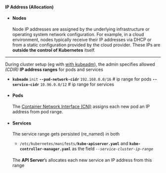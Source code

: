 #### IP Address (Allocation)


- #### Nodes
    Node IP addresses are assigned by the underlying infrastructure or operating system network configuration. For example, in a cloud environment, nodes typically receive their IP addresses via DHCP or from a static configuration provided by the cloud provider. These IPs are **outside the control of Kubernetes** itself.


----

During cluster setup (eg with [with kubeadm](../admin/cluster_setup/cluster_setup_single_control.md)), the admin specifies allowed _(CDIR)_ **IP address ranges** for pods and services


- **`kubeadm`** `init` 
    **`--pod-network-cidr`** `192.168.0.0/16`   # ip range for pods
    **`--service-cidr`** `10.96.0.0/12`         # ip range for services


- #### Pods
  The [Container Network Interface (CNI)](../general/architecture/components/pods/workload/system/cni.md)  assigns each new pod an IP address from pod range.

- #### Services

    The service range gets persisted (re_named) in both 
     - `/etc/kubernetes/manifests/`**`kube-apiserver.yaml`** and **`kube-controller-manager.yaml`** as the field
     _`--service-cluster-ip-range`_

    ####
    The **API Server**’s allocates each new service an IP address from this range


